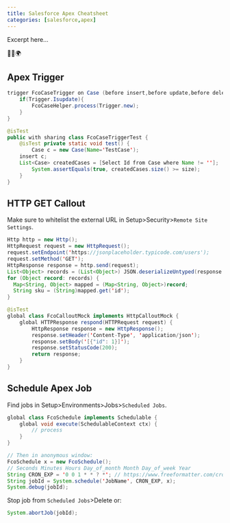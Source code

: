 ```yaml
---
title: Salesforce Apex Cheatsheet
categories: [salesforce,apex]
---
```

Excerpt here...
<p class="text-center">🐍👑🌍</p>
<!--more-->

## Apex Trigger

```java
trigger FcoCaseTrigger on Case (before insert,before update,before delete,after insert,after update,after delete,after undelete) {
    if(Trigger.Isupdate){
        FcoCaseHelper.process(Trigger.new);
    }
}

@isTest
public with sharing class FcoCaseTriggerTest {
    @isTest private static void test() {
    	Case c = new Case(Name='TestCase');
	insert c;
	List<Case> createdCases = [Select Id from Case where Name != ''];
        System.assertEquals(true, createdCases.size() >= size);
    }
}
```

## HTTP GET Callout

Make sure to whitelist the external URL in Setup>Security>`Remote Site Settings`.

```java
Http http = new Http();
HttpRequest request = new HttpRequest();
request.setEndpoint('https://jsonplaceholder.typicode.com/users');
request.setMethod('GET');
HttpResponse response = http.send(request);
List<Object> records = (List<Object>) JSON.deserializeUntyped(response.getBody());
for (Object record: records) {
  Map<String, Object> mapped = (Map<String, Object>)record;
  String sku = (String)mapped.get('id');
}

@isTest
global class FcoCalloutMock implements HttpCalloutMock {
    global HTTPResponse respond(HTTPRequest request) {
        HttpResponse response = new HttpResponse();
        response.setHeader('Content-Type', 'application/json');
        response.setBody('[{"id": 1}]');
        response.setStatusCode(200);
        return response; 
    }
}
```

## Schedule Apex Job

Find jobs in Setup>Environments>Jobs>`Scheduled Jobs`.

```java
global class FcoSchedule implements Schedulable {
	global void execute(SchedulableContext ctx) {
        // process
    }
}

// Then in anonymous window:
FcoSchedule x = new FcoSchedule();
// Seconds Minutes Hours Day_of_month Month Day_of_week Year
String CRON_EXP = '0 0 1 * * ? *'; // https://www.freeformatter.com/cron-expression-generator-quartz.html
String jobId = System.schedule('JobName', CRON_EXP, x);
System.debug(jobId);
```

Stop job from `Scheduled Jobs`>Delete or:
```java
System.abortJob(jobId);
```
